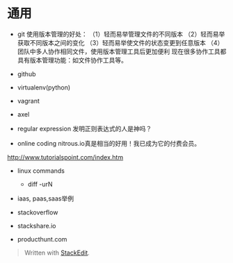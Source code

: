 
# 通用
*	git
使用版本管理的好处：
（1）轻而易举管理文件的不同版本
（2）轻而易举获取不同版本之间的变化
（3）轻而易举使文件的状态变更到任意版本
（4）团队中多人协作相同文件，使用版本管理工具后更加便利
现在很多协作工具都具有版本管理功能：如文件协作工具等。

*	github
*	virtualenv(python)
*	vagrant
*	axel
*	regular expression
发明正则表达式的人是神吗？

*	online coding
nitrous.io真是相当的好用！我已成为它的付费会员。

http://www.tutorialspoint.com/index.htm

*	linux commands
	*	diff -urN

* iaas, paas,saas举例

* stackoverflow

* stackshare.io

*  producthunt.com


> Written with [StackEdit](https://stackedit.io/).